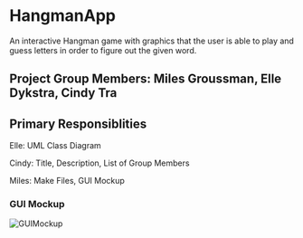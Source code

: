 # HangmanApp
An interactive Hangman game with graphics that the user is able to play and guess letters in order to figure out the given word.

## Project Group Members: Miles Groussman, Elle Dykstra, Cindy Tra

## Primary Responsiblities 
Elle: UML Class Diagram 

Cindy: Title, Description, List of Group Members 

Miles: Make Files, GUI Mockup

### GUI Mockup
![GUIMockup](https://github.com/cindydtra/HangmanApp/blob/gh-pages/Images/Hangman%20GUI%20.png)
